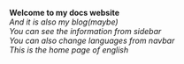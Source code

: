 **Welcome to my docs website**   
*And it is also my blog(maybe)*  
*You can see the information from sidebar*  
*You can also change languages from navbar*  
*This is the home page of english*  